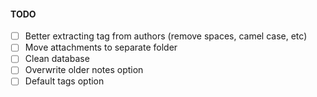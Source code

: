 #### TODO

- [ ] Better extracting tag from authors (remove spaces, camel case, etc)
- [ ] Move attachments to separate folder
- [ ] Clean database
- [ ] Overwrite older notes option
- [ ] Default tags option